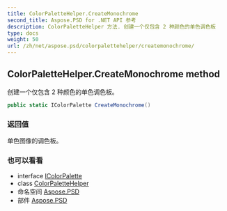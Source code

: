 ```yaml
---
title: ColorPaletteHelper.CreateMonochrome
second_title: Aspose.PSD for .NET API 参考
description: ColorPaletteHelper 方法. 创建一个仅包含 2 种颜色的单色调色板
type: docs
weight: 50
url: /zh/net/aspose.psd/colorpalettehelper/createmonochrome/
---
```

## ColorPaletteHelper.CreateMonochrome method

创建一个仅包含 2 种颜色的单色调色板。

```csharp
public static IColorPalette CreateMonochrome()
```

### 返回值

单色图像的调色板。

### 也可以看看

* interface [IColorPalette](../../icolorpalette/)
* class [ColorPaletteHelper](../)
* 命名空间 [Aspose.PSD](../../colorpalettehelper/)
* 部件 [Aspose.PSD](../../../)


